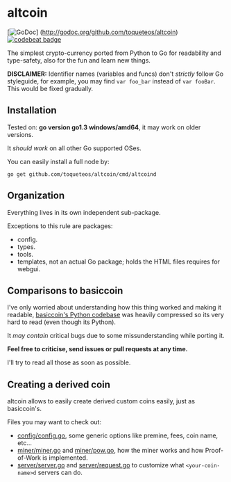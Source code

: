 # altcoin

[![GoDoc](https://godoc.org/github.com/toqueteos/altcoin?status.png)]
(http://godoc.org/github.com/toqueteos/altcoin)[![codebeat badge](https://codebeat.co/badges/a7b74900-1bbc-439b-a523-24215742994d)](https://codebeat.co/projects/github-com-toqueteos-altcoin)


The simplest crypto-currency ported from Python to Go for readability and type-safety, also for the fun and learn new things.

**DISCLAIMER:** Identifier names (variables and funcs) don't *strictly* follow Go styleguide, for example, you may find `var foo_bar` instead of `var fooBar`.
This would be fixed gradually.

## Installation

Tested on: **go version go1.3 windows/amd64**, it may work on older versions.

It *should work* on all other Go supported OSes.

You can easily install a full node by:

    go get github.com/toqueteos/altcoin/cmd/altcoind

## Organization

Everything lives in its own independent sub-package.

Exceptions to this rule are packages:

- config.
- types.
- tools.
- templates, not an actual Go package; holds the HTML files requires for webgui.

## Comparisons to basiccoin

I've only worried about understanding how this thing worked and making it readable, [basiccoin's Python codebase](https://github.com/zack-bitcoin/basiccoin) was heavily compressed so its very hard to read (even though its Python).

It *may contain* critical bugs due to some missunderstanding while porting it.

**Feel free to criticise, send issues or pull requests at any time.**

I'll try to read all those as soon as possible.

## Creating a derived coin

altcoin allows to easily create derived custom coins easily, just as basiccoin's.

Files you may want to check out:

- [config/config.go](https://github.com/toqueteos/altcoin/blob/master/config/config.go), some generic options like premine, fees, coin name, etc...
- [miner/miner.go](https://github.com/toqueteos/altcoin/blob/master/miner/miner.go) and [miner/pow.go](https://github.com/toqueteos/altcoin/blob/master/miner/pow.go), how the miner works and how Proof-of-Work is implemented.
- [server/server.go](https://github.com/toqueteos/altcoin/blob/master/server/server.go) and [server/request.go](https://github.com/toqueteos/altcoin/blob/master/server/request.go) to customize what `<your-coin-name>d` servers can do.
